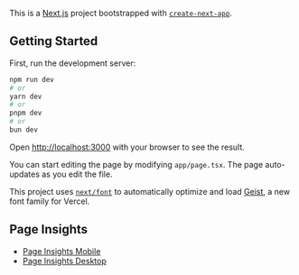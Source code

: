 This is a [Next.js](https://nextjs.org) project bootstrapped with [`create-next-app`](https://nextjs.org/docs/app/api-reference/cli/create-next-app).

## Getting Started

First, run the development server:

```bash
npm run dev
# or
yarn dev
# or
pnpm dev
# or
bun dev
```

Open [http://localhost:3000](http://localhost:3000) with your browser to see the result.

You can start editing the page by modifying `app/page.tsx`. The page auto-updates as you edit the file.

This project uses [`next/font`](https://nextjs.org/docs/app/building-your-application/optimizing/fonts) to automatically optimize and load [Geist](https://vercel.com/font), a new font family for Vercel.

## Page Insights

- [Page Insights Mobile](https://pagespeed.web.dev/analysis/https-foodieland-five-vercel-app/71jdkz5zte?form_factor=mobile)
- [Page Insights Desktop](https://pagespeed.web.dev/analysis/https-foodieland-five-vercel-app/71jdkz5zte?form_factor=desktop)
